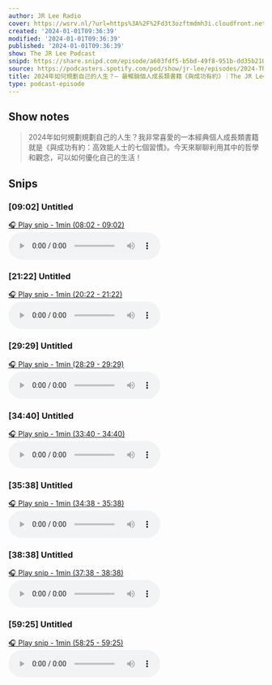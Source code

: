 ```yaml
---
author: JR Lee Radio
cover: https://wsrv.nl/?url=https%3A%2F%2Fd3t3ozftmdmh3i.cloudfront.net%2Fproduction%2Fpodcast_uploaded_nologo%2F11838469%2F11838469-1610182098785-d439d38e8e027.jpg&w=200&h=200
created: '2024-01-01T09:36:39'
modified: '2024-01-01T09:36:39'
published: '2024-01-01T09:36:39'
show: The JR Lee Podcast
snipd: https://share.snipd.com/episode/a603fdf5-b5bd-49f8-951b-dd35b210beee
source: https://podcasters.spotify.com/pod/show/jr-lee/episodes/2024-The-JR-Lee-Podcast-Ep017-e2doaua
title: 2024年如何規劃自己的人生？— 最暢銷個人成長類書籍《與成功有約》｜The JR Lee Podcast Ep017
type: podcast-episode
---
```



## Show notes
> 2024年如何規劃規劃自己的人生？我非常喜愛的一本經典個人成長類書籍就是《與成功有約：高效能人士的七個習慣》。今天來聊聊利用其中的哲學和觀念，可以如何優化自己的生活！

## Snips
### [09:02] Untitled
[🎧 Play snip - 1min️ (08:02 - 09:02)](https://share.snipd.com/snip/d4b59931-6856-4ef2-921f-610d1a67ce01)
<audio controls> <source src="https://anchor.fm/s/4728a874/podcast/play/80537994/https%3A%2F%2Fd3ctxlq1ktw2nl.cloudfront.net%2Fstaging%2F2023-11-28%2F76908d76-1bef-f43e-333f-2ccc1fee2f9f.mp3#t=08:02,09:02"> </audio>
### [21:22] Untitled
[🎧 Play snip - 1min️ (20:22 - 21:22)](https://share.snipd.com/snip/e711d95a-3f06-49bc-9733-764004d50700)
<audio controls> <source src="https://anchor.fm/s/4728a874/podcast/play/80537994/https%3A%2F%2Fd3ctxlq1ktw2nl.cloudfront.net%2Fstaging%2F2023-11-28%2F76908d76-1bef-f43e-333f-2ccc1fee2f9f.mp3#t=20:22,21:22"> </audio>
### [29:29] Untitled
[🎧 Play snip - 1min️ (28:29 - 29:29)](https://share.snipd.com/snip/ecf336e2-b9a9-43a7-af32-80021f5ba809)
<audio controls> <source src="https://anchor.fm/s/4728a874/podcast/play/80537994/https%3A%2F%2Fd3ctxlq1ktw2nl.cloudfront.net%2Fstaging%2F2023-11-28%2F76908d76-1bef-f43e-333f-2ccc1fee2f9f.mp3#t=28:29,29:29"> </audio>
### [34:40] Untitled
[🎧 Play snip - 1min️ (33:40 - 34:40)](https://share.snipd.com/snip/d2e19d65-a736-4f45-833b-7419cb53b8e2)
<audio controls> <source src="https://anchor.fm/s/4728a874/podcast/play/80537994/https%3A%2F%2Fd3ctxlq1ktw2nl.cloudfront.net%2Fstaging%2F2023-11-28%2F76908d76-1bef-f43e-333f-2ccc1fee2f9f.mp3#t=33:40,34:40"> </audio>
### [35:38] Untitled
[🎧 Play snip - 1min️ (34:38 - 35:38)](https://share.snipd.com/snip/0c7b25a6-a740-4b9f-aa12-d5323e76343a)
<audio controls> <source src="https://anchor.fm/s/4728a874/podcast/play/80537994/https%3A%2F%2Fd3ctxlq1ktw2nl.cloudfront.net%2Fstaging%2F2023-11-28%2F76908d76-1bef-f43e-333f-2ccc1fee2f9f.mp3#t=34:38,35:38"> </audio>
### [38:38] Untitled
[🎧 Play snip - 1min️ (37:38 - 38:38)](https://share.snipd.com/snip/75878bff-c29f-4f34-88c2-b6566aa3a0f4)
<audio controls> <source src="https://anchor.fm/s/4728a874/podcast/play/80537994/https%3A%2F%2Fd3ctxlq1ktw2nl.cloudfront.net%2Fstaging%2F2023-11-28%2F76908d76-1bef-f43e-333f-2ccc1fee2f9f.mp3#t=37:38,38:38"> </audio>
### [59:25] Untitled
[🎧 Play snip - 1min️ (58:25 - 59:25)](https://share.snipd.com/snip/d1a05a30-2757-4bb1-9482-a3e8625b1e84)
<audio controls> <source src="https://anchor.fm/s/4728a874/podcast/play/80537994/https%3A%2F%2Fd3ctxlq1ktw2nl.cloudfront.net%2Fstaging%2F2023-11-28%2F76908d76-1bef-f43e-333f-2ccc1fee2f9f.mp3#t=58:25,59:25"> </audio>

